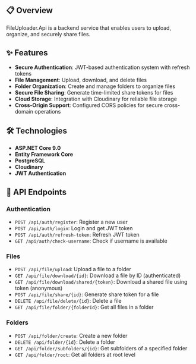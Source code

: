 ## 📋 Overview

FileUploader.Api is a backend service that enables users to upload, organize, and securely share files.

## ✨ Features

- **Secure Authentication**: JWT-based authentication system with refresh tokens
- **File Management**: Upload, download, and delete files
- **Folder Organization**: Create and manage folders to organize files
- **Secure File Sharing**: Generate time-limited share tokens for files
- **Cloud Storage**: Integration with Cloudinary for reliable file storage
- **Cross-Origin Support**: Configured CORS policies for secure cross-domain operations

## 🛠️ Technologies

- **ASP.NET Core 9.0**
- **Entity Framework Core**
- **PostgreSQL**
- **Cloudinary**
- **JWT Authentication**

## 📝 API Endpoints

### Authentication

- `POST /api/auth/register`: Register a new user
- `POST /api/auth/login`: Login and get JWT token
- `POST /api/auth/refresh-token`: Refresh JWT token
- `GET /api/auth/check-username`: Check if username is available

### Files

- `POST /api/file/upload`: Upload a file to a folder
- `GET /api/file/download/{id}`: Download a file by ID (authenticated)
- `GET /api/file/download/shared/{token}`: Download a shared file using token (anonymous)
- `POST /api/file/share/{id}`: Generate share token for a file
- `DELETE /api/file/delete/{id}`: Delete a file
- `GET /api/file/folder/{folderId}`: Get all files in a folder

### Folders

- `POST /api/folder/create`: Create a new folder
- `DELETE /api/folder/{id}`: Delete a folder
- `GET /api/folder/subfolders/{id}`: Get subfolders of a specified folder
- `GET /api/folder/root`: Get all folders at root level
